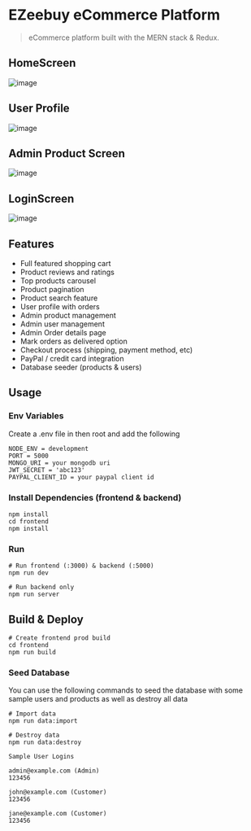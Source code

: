 # EZeebuy eCommerce Platform

> eCommerce platform built with the MERN stack & Redux.

## HomeScreen
![image](https://user-images.githubusercontent.com/60813213/116999941-fb6f2280-acfd-11eb-8639-697fa0c9df1d.png)

## User Profile
![image](https://user-images.githubusercontent.com/60813213/117000167-4852f900-acfe-11eb-9c29-a6f1d4a0db01.png)

## Admin Product Screen
![image](https://user-images.githubusercontent.com/60813213/117000354-92d47580-acfe-11eb-8ea8-4bde994e04c4.png)

## LoginScreen
![image](https://user-images.githubusercontent.com/60813213/117000471-c0b9ba00-acfe-11eb-83b0-039cbf3cb460.png)


## Features

- Full featured shopping cart
- Product reviews and ratings
- Top products carousel
- Product pagination
- Product search feature
- User profile with orders
- Admin product management
- Admin user management
- Admin Order details page
- Mark orders as delivered option
- Checkout process (shipping, payment method, etc)
- PayPal / credit card integration
- Database seeder (products & users)



## Usage



### Env Variables

Create a .env file in then root and add the following

```
NODE_ENV = development
PORT = 5000
MONGO_URI = your mongodb uri
JWT_SECRET = 'abc123'
PAYPAL_CLIENT_ID = your paypal client id
```

### Install Dependencies (frontend & backend)

```
npm install
cd frontend
npm install
```

### Run

```
# Run frontend (:3000) & backend (:5000)
npm run dev

# Run backend only
npm run server
```

## Build & Deploy

```
# Create frontend prod build
cd frontend
npm run build
```



### Seed Database

You can use the following commands to seed the database with some sample users and products as well as destroy all data

```
# Import data
npm run data:import

# Destroy data
npm run data:destroy
```

```
Sample User Logins

admin@example.com (Admin)
123456

john@example.com (Customer)
123456

jane@example.com (Customer)
123456
```


